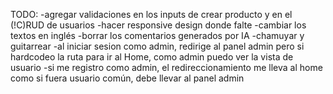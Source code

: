 
TODO:
-agregar validaciones en los inputs de crear producto y en el (!C)RUD de usuarios
-hacer responsive design donde falte
-cambiar los textos en inglés
-borrar los comentarios generados por IA
-chamuyar y guitarrear
-al iniciar sesion como admin, redirige al panel admin pero si hardcodeo la ruta para ir al
Home, como admin puedo ver la vista de usuario
-si me registro como admin, el redireccionamiento me lleva al home como si fuera usuario común, debe llevar al panel admin
